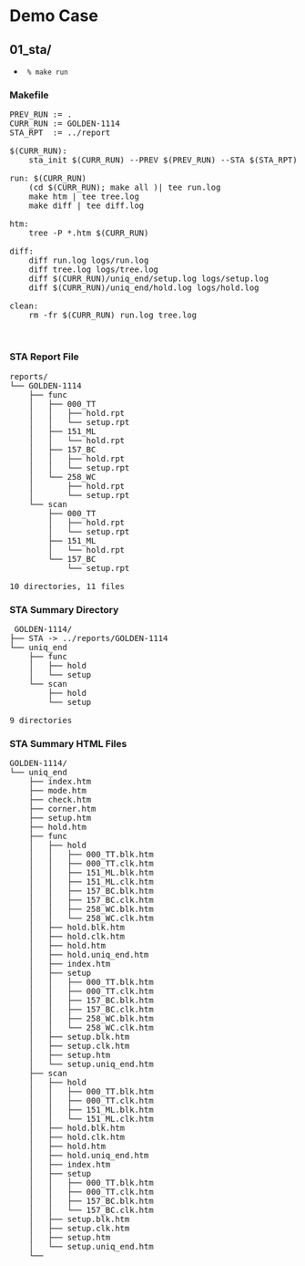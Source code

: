 # Demo Case

## 01_sta/

+ <code> % make run </code>

### Makefile
<pre>
PREV_RUN := .
CURR_RUN := GOLDEN-1114
STA_RPT  := ../report

$(CURR_RUN):
	sta_init $(CURR_RUN) --PREV $(PREV_RUN) --STA $(STA_RPT)

run: $(CURR_RUN)
	(cd $(CURR_RUN); make all )| tee run.log
	make htm | tee tree.log
	make diff | tee diff.log

htm:
	tree -P *.htm $(CURR_RUN) 

diff:
	diff run.log logs/run.log 
	diff tree.log logs/tree.log 
	diff $(CURR_RUN)/uniq_end/setup.log logs/setup.log
	diff $(CURR_RUN)/uniq_end/hold.log logs/hold.log

clean:
	rm -fr $(CURR_RUN) run.log tree.log


</pre>

### STA Report File
<pre>
reports/
└── GOLDEN-1114
    ├── func
    │   ├── 000_TT
    │   │   ├── hold.rpt
    │   │   └── setup.rpt
    │   ├── 151_ML
    │   │   └── hold.rpt
    │   ├── 157_BC
    │   │   ├── hold.rpt
    │   │   └── setup.rpt
    │   └── 258_WC
    │       ├── hold.rpt
    │       └── setup.rpt
    └── scan
        ├── 000_TT
        │   ├── hold.rpt
        │   └── setup.rpt
        ├── 151_ML
        │   └── hold.rpt
        └── 157_BC
            └── setup.rpt

10 directories, 11 files
</pre>

### STA Summary Directory
<pre>
 GOLDEN-1114/
├── STA -> ../reports/GOLDEN-1114
└── uniq_end
    ├── func
    │   ├── hold
    │   └── setup
    └── scan
        ├── hold
        └── setup

9 directories
</pre>

### STA Summary HTML Files

<pre>
GOLDEN-1114/
└── uniq_end
    ├── index.htm
    ├── mode.htm
    ├── check.htm
    ├── corner.htm
    ├── setup.htm
    ├── hold.htm
    ├── func
    │   ├── hold
    │   │   ├── 000_TT.blk.htm
    │   │   ├── 000_TT.clk.htm
    │   │   ├── 151_ML.blk.htm
    │   │   ├── 151_ML.clk.htm
    │   │   ├── 157_BC.blk.htm
    │   │   ├── 157_BC.clk.htm
    │   │   ├── 258_WC.blk.htm
    │   │   └── 258_WC.clk.htm
    │   ├── hold.blk.htm
    │   ├── hold.clk.htm
    │   ├── hold.htm
    │   ├── hold.uniq_end.htm
    │   ├── index.htm
    │   ├── setup
    │   │   ├── 000_TT.blk.htm
    │   │   ├── 000_TT.clk.htm
    │   │   ├── 157_BC.blk.htm
    │   │   ├── 157_BC.clk.htm
    │   │   ├── 258_WC.blk.htm
    │   │   └── 258_WC.clk.htm
    │   ├── setup.blk.htm
    │   ├── setup.clk.htm
    │   ├── setup.htm
    │   └── setup.uniq_end.htm
    ├── scan
    │   ├── hold
    │   │   ├── 000_TT.blk.htm
    │   │   ├── 000_TT.clk.htm
    │   │   ├── 151_ML.blk.htm
    │   │   └── 151_ML.clk.htm
    │   ├── hold.blk.htm
    │   ├── hold.clk.htm
    │   ├── hold.htm
    │   ├── hold.uniq_end.htm
    │   ├── index.htm
    │   ├── setup
    │   │   ├── 000_TT.blk.htm
    │   │   ├── 000_TT.clk.htm
    │   │   ├── 157_BC.blk.htm
    │   │   └── 157_BC.clk.htm
    │   ├── setup.blk.htm
    │   ├── setup.clk.htm
    │   ├── setup.htm
    │   └── setup.uniq_end.htm
    └── 

</pre>
